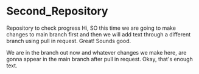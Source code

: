 # Second_Repository
Repository to check progress
Hi, SO this time we are going to make changes to main branch first and then we will add text through a different branch using pull in request. 
Great! Sounds good.

We are in the branch out now and whatever changes we make here, are gonna appear in the main branch after pull in request.
Okay, that's enough text.

